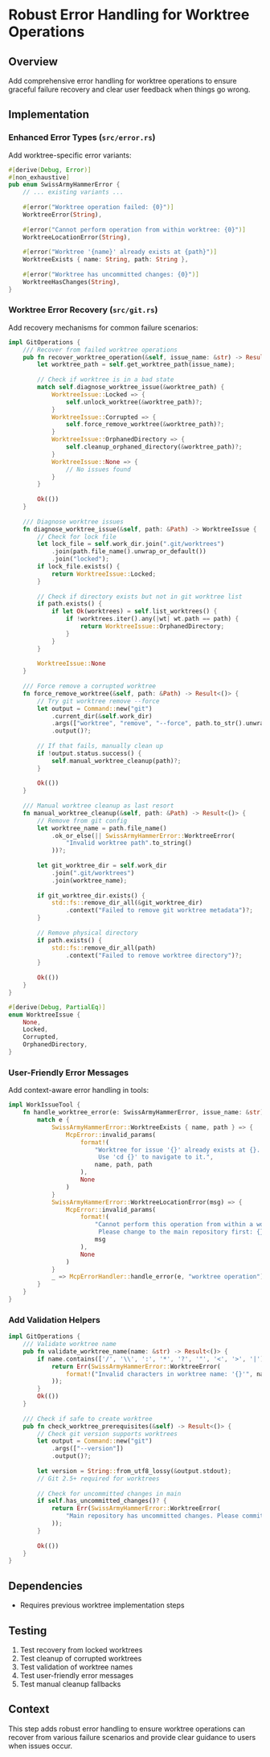 # Robust Error Handling for Worktree Operations

## Overview
Add comprehensive error handling for worktree operations to ensure graceful failure recovery and clear user feedback when things go wrong.

## Implementation

### Enhanced Error Types (`src/error.rs`)

Add worktree-specific error variants:

```rust
#[derive(Debug, Error)]
#[non_exhaustive]
pub enum SwissArmyHammerError {
    // ... existing variants ...
    
    #[error("Worktree operation failed: {0}")]
    WorktreeError(String),
    
    #[error("Cannot perform operation from within worktree: {0}")]
    WorktreeLocationError(String),
    
    #[error("Worktree '{name}' already exists at {path}")]
    WorktreeExists { name: String, path: String },
    
    #[error("Worktree has uncommitted changes: {0}")]
    WorktreeHasChanges(String),
}
```

### Worktree Error Recovery (`src/git.rs`)

Add recovery mechanisms for common failure scenarios:

```rust
impl GitOperations {
    /// Recover from failed worktree operations
    pub fn recover_worktree_operation(&self, issue_name: &str) -> Result<()> {
        let worktree_path = self.get_worktree_path(issue_name);
        
        // Check if worktree is in a bad state
        match self.diagnose_worktree_issue(&worktree_path) {
            WorktreeIssue::Locked => {
                self.unlock_worktree(&worktree_path)?;
            }
            WorktreeIssue::Corrupted => {
                self.force_remove_worktree(&worktree_path)?;
            }
            WorktreeIssue::OrphanedDirectory => {
                self.cleanup_orphaned_directory(&worktree_path)?;
            }
            WorktreeIssue::None => {
                // No issues found
            }
        }
        
        Ok(())
    }
    
    /// Diagnose worktree issues
    fn diagnose_worktree_issue(&self, path: &Path) -> WorktreeIssue {
        // Check for lock file
        let lock_file = self.work_dir.join(".git/worktrees")
            .join(path.file_name().unwrap_or_default())
            .join("locked");
        if lock_file.exists() {
            return WorktreeIssue::Locked;
        }
        
        // Check if directory exists but not in git worktree list
        if path.exists() {
            if let Ok(worktrees) = self.list_worktrees() {
                if !worktrees.iter().any(|wt| wt.path == path) {
                    return WorktreeIssue::OrphanedDirectory;
                }
            }
        }
        
        WorktreeIssue::None
    }
    
    /// Force remove a corrupted worktree
    fn force_remove_worktree(&self, path: &Path) -> Result<()> {
        // Try git worktree remove --force
        let output = Command::new("git")
            .current_dir(&self.work_dir)
            .args(["worktree", "remove", "--force", path.to_str().unwrap()])
            .output()?;
            
        // If that fails, manually clean up
        if !output.status.success() {
            self.manual_worktree_cleanup(path)?;
        }
        
        Ok(())
    }
    
    /// Manual worktree cleanup as last resort
    fn manual_worktree_cleanup(&self, path: &Path) -> Result<()> {
        // Remove from git config
        let worktree_name = path.file_name()
            .ok_or_else(|| SwissArmyHammerError::WorktreeError(
                "Invalid worktree path".to_string()
            ))?;
            
        let git_worktree_dir = self.work_dir
            .join(".git/worktrees")
            .join(worktree_name);
            
        if git_worktree_dir.exists() {
            std::fs::remove_dir_all(&git_worktree_dir)
                .context("Failed to remove git worktree metadata")?;
        }
        
        // Remove physical directory
        if path.exists() {
            std::fs::remove_dir_all(path)
                .context("Failed to remove worktree directory")?;
        }
        
        Ok(())
    }
}

#[derive(Debug, PartialEq)]
enum WorktreeIssue {
    None,
    Locked,
    Corrupted,
    OrphanedDirectory,
}
```

### User-Friendly Error Messages

Add context-aware error handling in tools:

```rust
impl WorkIssueTool {
    fn handle_worktree_error(e: SwissArmyHammerError, issue_name: &str) -> McpError {
        match e {
            SwissArmyHammerError::WorktreeExists { name, path } => {
                McpError::invalid_params(
                    format!(
                        "Worktree for issue '{}' already exists at {}. \
                         Use 'cd {}' to navigate to it.",
                        name, path, path
                    ),
                    None
                )
            }
            SwissArmyHammerError::WorktreeLocationError(msg) => {
                McpError::invalid_params(
                    format!(
                        "Cannot perform this operation from within a worktree. \
                         Please change to the main repository first: {}",
                        msg
                    ),
                    None
                )
            }
            _ => McpErrorHandler::handle_error(e, "worktree operation")
        }
    }
}
```

### Add Validation Helpers

```rust
impl GitOperations {
    /// Validate worktree name
    pub fn validate_worktree_name(name: &str) -> Result<()> {
        if name.contains(['/', '\\', ':', '*', '?', '"', '<', '>', '|']) {
            return Err(SwissArmyHammerError::WorktreeError(
                format!("Invalid characters in worktree name: '{}'", name)
            ));
        }
        Ok(())
    }
    
    /// Check if safe to create worktree
    pub fn check_worktree_prerequisites(&self) -> Result<()> {
        // Check git version supports worktrees
        let output = Command::new("git")
            .args(["--version"])
            .output()?;
            
        let version = String::from_utf8_lossy(&output.stdout);
        // Git 2.5+ required for worktrees
        
        // Check for uncommitted changes in main
        if self.has_uncommitted_changes()? {
            return Err(SwissArmyHammerError::WorktreeError(
                "Main repository has uncommitted changes. Please commit or stash first.".to_string()
            ));
        }
        
        Ok(())
    }
}
```

## Dependencies
- Requires previous worktree implementation steps

## Testing
1. Test recovery from locked worktrees
2. Test cleanup of corrupted worktrees
3. Test validation of worktree names
4. Test user-friendly error messages
5. Test manual cleanup fallbacks

## Context
This step adds robust error handling to ensure worktree operations can recover from various failure scenarios and provide clear guidance to users when issues occur.